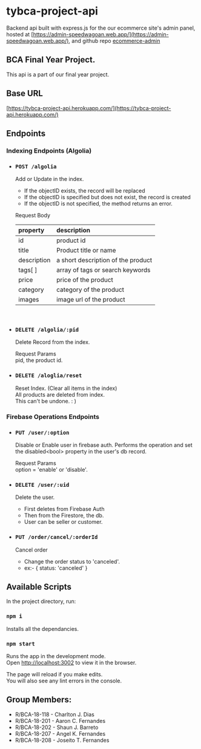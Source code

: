 # tybca-project-api
Backend api built with express.js for the our ecommerce site's admin panel, hosted at [https://admin-speedwagoan.web.app/](https://admin-speedwagoan.web.app/), and github repo [ecommerce-admin](https://github.com/joseito-terence/ecommerce-admin) 

## BCA Final Year Project.
This api is a part of our final year project.

## Base URL
[https://tybca-project-api.herokuapp.com/](https://tybca-project-api.herokuapp.com/)

## Endpoints
### Indexing Endpoints (Algolia)

* ### `POST /algolia`
  Add or Update in the index.
  * If the objectID exists, the record will be replaced
  * If the objectID is specified but does not exist, the record is created
  * If the objectID is not specified, the method returns an error.

  Request Body

  | property    | description                       |
  |:------------|:----------------------------------|
  | id          | product id
  | title       | Product title or name
  | description | a short description of the product |
  | tags[ ]     | array of tags or search keywords |
  | price       | price of the product
  | category    | category of the product
  | images      | image url of the product
  <br>
* ### `DELETE /algolia/:pid`
  Delete Record from the index.

  Request Params\
  pid, the product id.

* ### `DELETE /aloglia/reset`
  Reset Index. (Clear all items in the index)\
  All products are deleted from index.\
  This can't be undone. : )

### Firebase Operations Endpoints

* ### `PUT /user/:option`
  Disable or Enable user in firebase auth.
  Performs the operation and set the disabled&lt;bool&gt; property in the user's db record.

  Request Params <br> 
  option = 'enable' or 'disable'.

* ### `DELETE /user/:uid`
  Delete the user.
  - First deletes from Firebase Auth
  - Then from the Firestore, the db.
  - User can be seller or customer.

* ### `PUT /order/cancel/:orderId`
  Cancel order
  - Change the order status to 'canceled'.
  - ex:- { status: 'canceled' }

## Available Scripts

In the project directory, run:

### `npm i`

Installs all the dependancies.

### `npm start`

Runs the app in the development mode.\
Open [http://localhost:3002](http://localhost:3002) to view it in the browser.

The page will reload if you make edits.\
You will also see any lint errors in the console.


## Group Members:
* R/BCA-18-118 - Charlton J. Dias
* R/BCA-18-201 - Aaron C. Fernandes
* R/BCA-18-202 - Shaun J. Barreto
* R/BCA-18-207 - Angel K. Fernandes
* R/BCA-18-208 - Joseito T. Fernandes